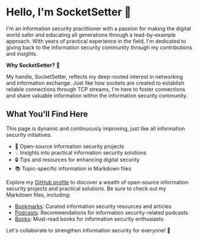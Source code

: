 # Hello, I'm SocketSetter 👋

I'm an information security practitioner with a passion for making the digital world safer and educating all generations through a lead-by-example approach. With years of practical experience in the field, I'm dedicated to giving back to the information security community through my contributions and insights.

**Why SocketSetter?** 🔗

My handle, SocketSetter, reflects my deep-rooted interest in networking and information exchange. Just like how sockets are created to establish reliable connections through TCP streams, I'm here to foster connections and share valuable information within the information security community.


## What You'll Find Here
This page is dynamic and continuously improving, just like all information security initiatives. 
- 🚀 Open-source information security projects
- 💡 Insights into practical information security solutions
- 🔒 Tips and resources for enhancing digital security
- 📚 Topic-specific information in Markdown files



Explore my [GitHub profile](https://github.com/socketsetter/public) to discover a wealth of open-source information security projects and practical solutions. Be sure to check out my Markdown files, including:
- [Bookmarks](https://github.com/socketsetter/public/blob/main/bookmarks.md): Curated information security resources and articles
- [Podcasts](https://github.com/socketsetter/public/blob/main/podcasts.md): Recommendations for information security-related podcasts
- [Books](https://github.com/socketsetter/public/blob/main/books.md): Must-read books for information security enthusiasts

Let's collaborate to strengthen information security for everyone! 🔗
